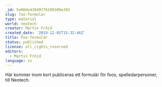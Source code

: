 ```yaml
---
_id: 5e00de43049776199309e393
slug: foo-formular
type: material
world: neotech
creator: Martin Fröjd
created_date: '2019-12-02T15:32:46Z'
title: Foo-formulär
status: published
license: all_rights_reserved
editors:
  - Martin Fröjd
language: sv
---
```

Här kommer inom kort publiceras ett formulär för foos, spelledarpersoner, till Neotech.
